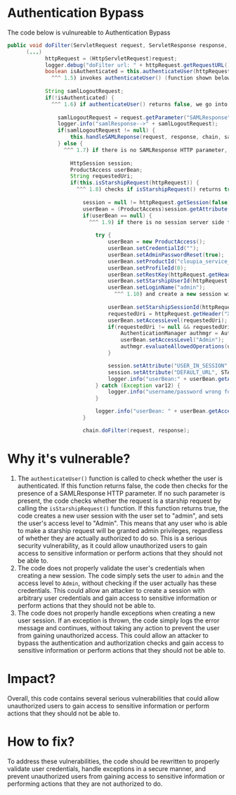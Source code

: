# Authentication Bypass

The code below is vulnureable to Authentication Bypass

```java
public void doFilter(ServletRequest request, ServletResponse response, FilterChain chain) {
      (...)
            httpRequest = (HttpServletRequest)request;
            logger.debug("doFilter url: " + httpRequest.getRequestURL().toString());
            boolean isAuthenticated = this.authenticateUser(httpRequest);
              ^^^ 1.5) invokes authenticateUser() (function shown below)
              
            String samlLogoutRequest;
            if(!isAuthenticated) {
              ^^^ 1.6) if authenticateUser() returns false, we go into this branch
              
                samlLogoutRequest = request.getParameter("SAMLResponse");
                logger.info("samlResponse-->" + samlLogoutRequest);
                if(samlLogoutRequest != null) {
                    this.handleSAMLReponse(request, response, chain, samlLogoutRequest);
                } else {
                  ^^^ 1.7) if there is no SAMLResponse HTTP parameter, we go into this branch
                  
                    HttpSession session;
                    ProductAccess userBean;
                    String requestedUri;
                    if(this.isStarshipRequest(httpRequest)) {
                      ^^^ 1.8) checks if isStarshipRequest() returns true (function shown below)
                      
                        session = null != httpRequest.getSession(false)?httpRequest.getSession(false):httpRequest.getSession(true);
                        userBean = (ProductAccess)session.getAttribute("USER_IN_SESSION");
                        if(userBean == null) {
                          ^^^ 1.9) if there is no session server side for this request, follow into this branch...
                          
                            try {
                                userBean = new ProductAccess();
                                userBean.setCredentialId("");
                                userBean.setAdminPasswordReset(true);
                                userBean.setProductId("cloupia_service_portal");
                                userBean.setProfileId(0);
                                userBean.setRestKey(httpRequest.getHeader("X-Starship-Request-Key"));
                                userBean.setStarshipUserId(httpRequest.getHeader("X-Starship-UserName-Key"));
                                userBean.setLoginName("admin");
                                  ^^^ 1.10) and create a new session with the user as "admin"!
                                  
                                userBean.setStarshipSessionId(httpRequest.getHeader("X-Starship-UserSession-Key"));
                                requestedUri = httpRequest.getHeader("X-Starship-UserRoles-Key");
                                userBean.setAccessLevel(requestedUri);
                                if(requestedUri != null && requestedUri.equalsIgnoreCase("admin")) {
                                    AuthenticationManager authmgr = AuthenticationManager.getInstance();
                                    userBean.setAccessLevel("Admin");
                                    authmgr.evaluateAllowedOperations(userBean);
                                }

                                session.setAttribute("USER_IN_SESSION", userBean);
                                session.setAttribute("DEFAULT_URL", STARSHIP_DEFAULT_URL);
                                logger.info("userBean:" + userBean.getAccessLevel());
                            } catch (Exception var12) {
                                logger.info("username/password wrong for rest api access - " + var12.getMessage());
                            }

                            logger.info("userBean: " + userBean.getAccessLevel());
                        }

                        chain.doFilter(request, response);
```

# Why it's vulnerable?

1. The ```authenticateUser()``` function is called to check whether the user is authenticated. If this function returns false, the code then checks for the presence of a SAMLResponse HTTP parameter. If no such parameter is present, the code checks whether the request is a starship request by calling the ```isStarshipRequest()``` function. If this function returns true, the code creates a new user session with the user set to "admin", and sets the user's access level to "Admin". This means that any user who is able to make a starship request will be granted admin privileges, regardless of whether they are actually authorized to do so. This is a serious security vulnerability, as it could allow unauthorized users to gain access to sensitive information or perform actions that they should not be able to.
2. The code does not properly validate the user's credentials when creating a new session. The code simply sets the user to ```admin``` and the access level to ```Admin```, without checking if the user actually has these credentials. This could allow an attacker to create a session with arbitrary user credentials and gain access to sensitive information or perform actions that they should not be able to.
3. The code does not properly handle exceptions when creating a new user session. If an exception is thrown, the code simply logs the error message and continues, without taking any action to prevent the user from gaining unauthorized access. This could allow an attacker to bypass the authentication and authorization checks and gain access to sensitive information or perform actions that they should not be able to.

# Impact?

Overall, this code contains several serious vulnerabilities that could allow unauthorized users to gain access to sensitive information or perform actions that they should not be able to. 

# How to fix?

To address these vulnerabilities, the code should be rewritten to properly validate user credentials, handle exceptions in a secure manner, and prevent unauthorized users from gaining access to sensitive information or performing actions that they are not authorized to do.
